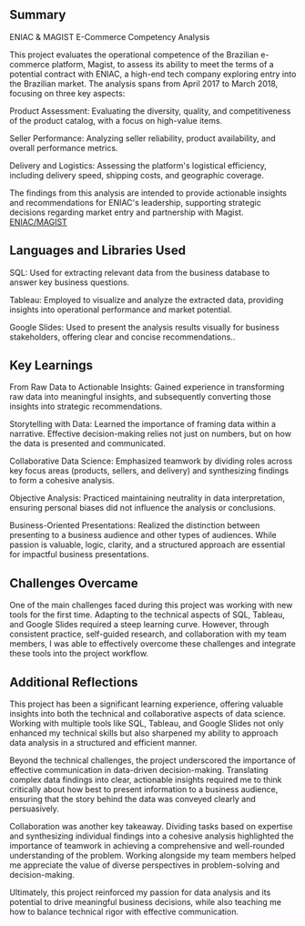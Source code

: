 ## Summary
ENIAC & MAGIST E-Commerce Competency Analysis

This project evaluates the operational competence of the Brazilian e-commerce platform, Magist, to assess its ability to meet the terms of a potential contract with ENIAC, a high-end tech company exploring entry into the Brazilian market. The analysis spans from April 2017 to March 2018, focusing on three key aspects:

Product Assessment: Evaluating the diversity, quality, and competitiveness of the product catalog, with a focus on high-value items.

Seller Performance: Analyzing seller reliability, product availability, and overall performance metrics.

Delivery and Logistics: Assessing the platform's logistical efficiency, including delivery speed, shipping costs, and geographic coverage.

The findings from this analysis are intended to provide actionable insights and recommendations for ENIAC's leadership, supporting strategic decisions regarding market entry and partnership with Magist.
[ENIAC/MAGIST](https://docs.google.com/presentation/d/10w9ZGlApQZcs6HbRCHNe9BoZrgilrfh9309m9y6B4Lc/edit?usp=sharing "ENIAC/MAGIST")
## Languages and Libraries Used
SQL: Used for extracting relevant data from the business database to answer key business questions.

Tableau: Employed to visualize and analyze the extracted data, providing insights into operational performance and market potential.

Google Slides: Used to present the analysis results visually for business stakeholders, offering clear and concise recommendations..
## Key Learnings
From Raw Data to Actionable Insights: Gained experience in transforming raw data into meaningful insights, and subsequently converting those insights into strategic recommendations.

Storytelling with Data: Learned the importance of framing data within a narrative. Effective decision-making relies not just on numbers, but on how the data is presented and communicated.

Collaborative Data Science: Emphasized teamwork by dividing roles across key focus areas (products, sellers, and delivery) and synthesizing findings to form a cohesive analysis.

Objective Analysis: Practiced maintaining neutrality in data interpretation, ensuring personal biases did not influence the analysis or conclusions.

Business-Oriented Presentations: Realized the distinction between presenting to a business audience and other types of audiences. While passion is valuable, logic, clarity, and a structured approach are essential for impactful business presentations.
## Challenges Overcame
One of the main challenges faced during this project was working with new tools for the first time. Adapting to the technical aspects of SQL, Tableau, and Google Slides required a steep learning curve. However, through consistent practice, self-guided research, and collaboration with my team members, I was able to effectively overcome these challenges and integrate these tools into the project workflow.
## Additional Reflections
This project has been a significant learning experience, offering valuable insights into both the technical and collaborative aspects of data science. Working with multiple tools like SQL, Tableau, and Google Slides not only enhanced my technical skills but also sharpened my ability to approach data analysis in a structured and efficient manner.

Beyond the technical challenges, the project underscored the importance of effective communication in data-driven decision-making. Translating complex data findings into clear, actionable insights required me to think critically about how best to present information to a business audience, ensuring that the story behind the data was conveyed clearly and persuasively.

Collaboration was another key takeaway. Dividing tasks based on expertise and synthesizing individual findings into a cohesive analysis highlighted the importance of teamwork in achieving a comprehensive and well-rounded understanding of the problem. Working alongside my team members helped me appreciate the value of diverse perspectives in problem-solving and decision-making.

Ultimately, this project reinforced my passion for data analysis and its potential to drive meaningful business decisions, while also teaching me how to balance technical rigor with effective communication.
